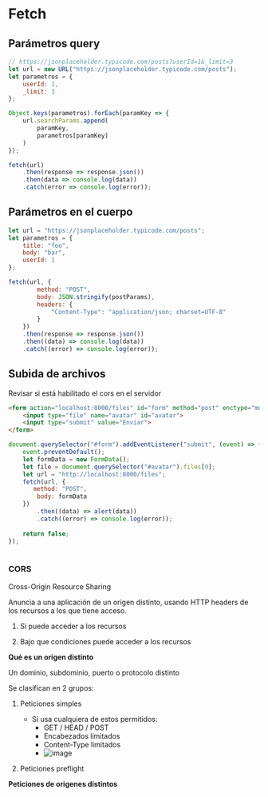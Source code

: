 # Fetch

## Parámetros query

```javascript
// https://jsonplaceholder.typicode.com/posts?userId=1&_limit=3
let url = new URL("https://jsonplaceholder.typicode.com/posts");
let parametros = {
    userId: 1,
    _limit: 3
};

Object.keys(parametros).forEach(paramKey => {
    url.searchParams.append(
        paramKey,
        parametros[paramKey]
    )
});

fetch(url)
    .then(response => response.json())
    .then(data => console.log(data))
    .catch(error => console.log(error));
```

## Parámetros en el cuerpo



```javascript
let url = "https://jsonplaceholder.typicode.com/posts";
let parametros = {
    title: "foo",
    body: "bar",
    userId: 1
};

fetch(url, {
        method: "POST",
        body: JSON.stringify(postParams),
    	headers: {
            "Content-Type": "application/json; charset=UTF-8"           
        }
    })
    .then(response => response.json())
    .then((data) => console.log(data))
    .catch((error) => console.log(error));
```



## Subida de archivos

Revisar si está habilitado el cors en el servidor

```html
<form action="localhost:8000/files" id="form" method="post" enctype="multipart/form-data">
    <input type="file" name="avatar" id="avatar">
    <input type="submit" value="Enviar">    
</form>
```



```javascript
document.querySelector("#form").addEventListener("submit", (event) => {
    event.preventDefault();
    let formData = new FormData();
    let file = document.querySelector("#avatar").files[0];
    let url = "http://localhost:8000/files";
    fetch(url, {
       method: "POST",
        body: formData
    })
        .then((data) => alert(data))
        .catch((error) => console.log(error));
    
    return false;
});
    

```

### CORS

Cross-Origin Resource Sharing

Anuncia a una aplicación de un origen distinto, usando HTTP headers de los recursos a los que tiene acceso.

1. Si puede acceder a los recursos

2. Bajo que condiciones puede acceder a los recursos

**Qué es un origen distinto**

Un dominio, subdominio, puerto o protocolo distinto

Se clasifican en 2 grupos:

1. Peticiones simples
   * Si usa cualquiera de estos permitidos:
     * GET / HEAD / POST
     * Encabezados limitados
     * Content-Type limitados
     * ![image](https://github.com/mkantonio/my-cheatsheet/assets/39425186/6a495ce5-839c-43fb-a273-d542cc1a0839)

3. Peticiones preflight

**Peticiones de origenes distintos**

